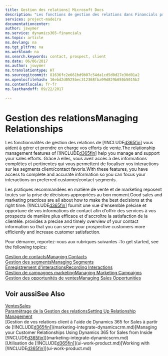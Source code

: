 ```yaml
---
title: Gestion des relations| Microsoft Docs
description: "Les fonctions de gestion des relations dans Financials prennent en charge vos efforts en matière de vente et vous permettent d'accéder à des informations sur les contacts et les prospects afin de pouvoir servir vos clients efficacement."
services: project-madeira
documentationcenter: 
author: jswymer
ms.service: dynamics365-financials
ms.topic: article
ms.devlang: na
ms.tgt_pltfrm: na
ms.workload: na
ms.search.keywords: contact, prospect, client
ms.date: 06/06/2017
ms.author: jswymer
ms.translationtype: HT
ms.sourcegitcommit: 81636fc2e661bd9b07c54da1cd5d0d27e30d01a2
ms.openlocfilehash: 16ebd2d0525bec312368fba99d829b650b5015b2
ms.contentlocale: fr-fr
ms.lasthandoff: 09/22/2017

---
```

# <a name="managing-relationships"></a><span data-ttu-id="176df-103">Gestion des relations</span><span class="sxs-lookup"><span data-stu-id="176df-103">Managing Relationships</span></span>
<span data-ttu-id="176df-104">Les fonctionnalités de gestion des relations de [!INCLUDE[d365fin](includes/d365fin_md.md)] vous aident à gérer et prendre en charge vos efforts de vente.</span><span class="sxs-lookup"><span data-stu-id="176df-104">The relationship management features of [!INCLUDE[d365fin](includes/d365fin_md.md)] help you manage and support your sales efforts.</span></span> <span data-ttu-id="176df-105">Grâce à elles, vous avez accès à des informations complètes et pertinentes qui vous permettent de focaliser vos interactions sur les segments client/contact favoris.</span><span class="sxs-lookup"><span data-stu-id="176df-105">With these features, you have access to complete and accurate information so you can focus your interactions on preferred customer/contact segments.</span></span>

<span data-ttu-id="176df-106">Les pratiques recommandées en matière de vente et de marketing reposent toutes sur la prise de décisions appropriées au bon moment.</span><span class="sxs-lookup"><span data-stu-id="176df-106">Good sales and marketing practices are all about how to make the best decisions at the right time.</span></span> [!INCLUDE[d365fin](includes/d365fin_md.md)]<span data-ttu-id="176df-107"> fournit une vue d'ensemble précise et opportune de vos informations de contact afin d'offrir des services à vos prospects de manière plus efficace et d'accroître la satisfaction de la clientèle.</span><span class="sxs-lookup"><span data-stu-id="176df-107"> provides a precise and timely overview of your contact information so that you can serve your prospective customers more efficiently and increase customer satisfaction.</span></span>

<span data-ttu-id="176df-108">Pour démarrer, reportez-vous aux rubriques suivantes :</span><span class="sxs-lookup"><span data-stu-id="176df-108">To get started, see the following topics:</span></span>

[<span data-ttu-id="176df-109">Gestion de contacts</span><span class="sxs-lookup"><span data-stu-id="176df-109">Managing Contacts</span></span>](marketing-contacts.md)  
[<span data-ttu-id="176df-110">Gestion des segments</span><span class="sxs-lookup"><span data-stu-id="176df-110">Managing Segments</span></span>](marketing-segments.md)  
[<span data-ttu-id="176df-111">Enregistrement d'interactions</span><span class="sxs-lookup"><span data-stu-id="176df-111">Recording Interactions</span></span>](marketing-interactions.md)  
[<span data-ttu-id="176df-112">Gestion de campagnes marketing</span><span class="sxs-lookup"><span data-stu-id="176df-112">Managing Marketing Campaigns</span></span>](marketing-campaigns.md)  
[<span data-ttu-id="176df-113">Gestion des opportunités de ventes</span><span class="sxs-lookup"><span data-stu-id="176df-113">Managing Sales Opportunities</span></span>](marketing-manage-sales-opportunities.md)

## <a name="see-also"></a><span data-ttu-id="176df-114">Voir aussi</span><span class="sxs-lookup"><span data-stu-id="176df-114">See Also</span></span>
[<span data-ttu-id="176df-115">Ventes</span><span class="sxs-lookup"><span data-stu-id="176df-115">Sales</span></span>](sales-manage-sales.md)  
[<span data-ttu-id="176df-116">Paramétrage de la Gestion des relations</span><span class="sxs-lookup"><span data-stu-id="176df-116">Setting Up Relationship Management</span></span>](marketing-setup-marketing.md)  
<span data-ttu-id="176df-117">[Gestion de vos relations client à l'aide de Dynamics 365 for Sales à partir de [!INCLUDE[d365fin](includes/d365fin_md.md)]](marketing-integrate-dynamicscrm.md)</span><span class="sxs-lookup"><span data-stu-id="176df-117">[Managing your Customer Relationships Using Dynamics 365 for Sales from Inside [!INCLUDE[d365fin](includes/d365fin_md.md)]](marketing-integrate-dynamicscrm.md)</span></span>  
<span data-ttu-id="176df-118">[Utilisation de [!INCLUDE[d365fin](includes/d365fin_md.md)]](ui-work-product.md)</span><span class="sxs-lookup"><span data-stu-id="176df-118">[Working with [!INCLUDE[d365fin](includes/d365fin_md.md)]](ui-work-product.md)</span></span>  

